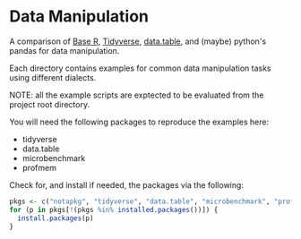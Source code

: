 # Data Manipulation
A comparison of [Base R](https://www.r-project.org/),
[Tidyverse](https://www.tidyverse.org),
[data.table](https://rdatatable.gitlab.io/data.table/),
and (maybe) python's pandas for data manipulation.

Each directory contains examples for common data manipulation tasks using
different dialects.

NOTE: all the example scripts are exptected to be evaluated from the project
root directory.

You will need the following packages to reproduce the examples here:
* tidyverse
* data.table
* microbenchmark
* profmem

Check for, and install if needed, the packages via the following:

```r
pkgs <- c("notapkg", "tidyverse", "data.table", "microbenchmark", "profmem")
for (p in pkgs[!(pkgs %in% installed.packages())]) {
  install.packages(p)
}
```

